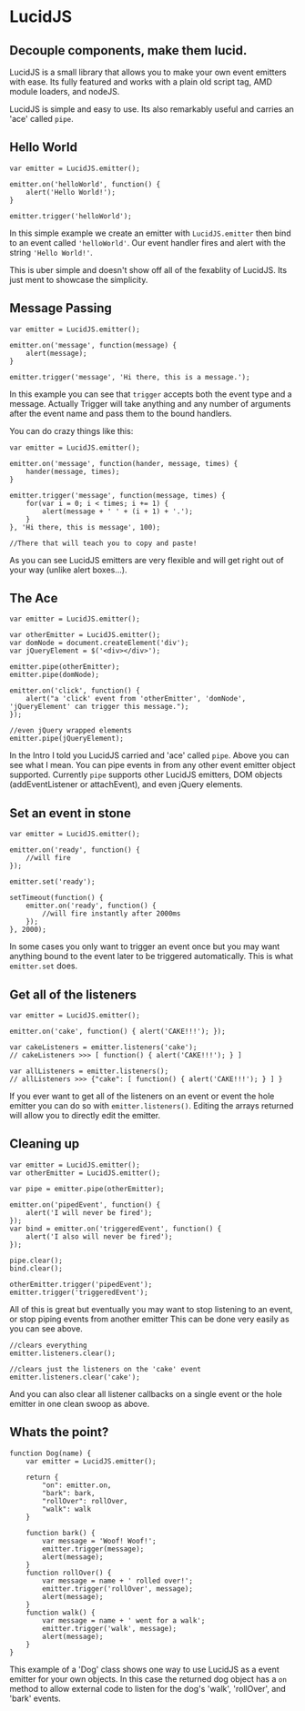 LucidJS
=======

Decouple components, make them lucid.
-------------------------------------

LucidJS is a small library that allows you to make your own event emitters with ease.
Its fully featured and works with a plain old script tag, AMD module loaders, and nodeJS.

LucidJS is simple and easy to use. Its also remarkably useful and carries an 'ace' called
`pipe`.

Hello World
-----------

	var emitter = LucidJS.emitter();

	emitter.on('helloWorld', function() {
		alert('Hello World!');
	}

	emitter.trigger('helloWorld');

In this simple example we create an emitter with `LucidJS.emitter` then bind to an event
called `'helloWorld'`. Our event handler fires and alert with the string `'Hello World!'`.

This is uber simple and doesn't show off all of the fexablity of LucidJS. Its just ment to
showcase the simplicity.

Message Passing
---------------

	var emitter = LucidJS.emitter();

	emitter.on('message', function(message) {
		alert(message);
	}

	emitter.trigger('message', 'Hi there, this is a message.');

In this example you can see that `trigger` accepts both the event type and a message. Actually
Trigger will take anything and any number of arguments after the event name and pass them to the
bound handlers.

You can do crazy things like this:

	var emitter = LucidJS.emitter();

	emitter.on('message', function(hander, message, times) {
		hander(message, times);
	}

	emitter.trigger('message', function(message, times) {
		for(var i = 0; i < times; i += 1) {
			alert(message + ' ' + (i + 1) + '.');
		}
	}, 'Hi there, this is message', 100);

	//There that will teach you to copy and paste!

As you can see LucidJS emitters are very flexible and will get right out of your way (unlike alert boxes...).

The Ace
-------

	var emitter = LucidJS.emitter();

	var otherEmitter = LucidJS.emitter();
	var domNode = document.createElement('div');
	var jQueryElement = $('<div></div>');

	emitter.pipe(otherEmitter);
	emitter.pipe(domNode);

	emitter.on('click', function() {
		alert("a 'click' event from 'otherEmitter', 'domNode', 'jQueryElement' can trigger this message.");
	});

	//even jQuery wrapped elements
	emitter.pipe(jQueryElement);

In the Intro I told you LucidJS carried and 'ace' called `pipe`. Above you can see what I mean. You can pipe events in from any other event emitter object supported. Currently `pipe` supports other LucidJS emitters, DOM objects (addEventListener or attachEvent), and even jQuery elements.

Set an event in stone
---------------------

	var emitter = LucidJS.emitter();
	
	emitter.on('ready', function() {
		//will fire
	});
	
	emitter.set('ready');
	
	setTimeout(function() {
		emitter.on('ready', function() {
			//will fire instantly after 2000ms
		});
	}, 2000);
	
In some cases you only want to trigger an event once but you may want anything bound to the event later to be triggered automatically. This is what `emitter.set` does.

Get all of the listeners
------------------------

	var emitter = LucidJS.emitter();
	
	emitter.on('cake', function() { alert('CAKE!!!'); });
	
	var cakeListeners = emitter.listeners('cake');
	// cakeListeners >>> [ function() { alert('CAKE!!!'); } ]
	
	var allListeners = emitter.listeners();
	// allListeners >>> {"cake": [ function() { alert('CAKE!!!'); } ] }
	
If you ever want to get all of the listeners on an event or event the hole emitter you can do so with `emitter.listeners()`. Editing the arrays returned will allow you to directly edit the emitter.

Cleaning up
-----------

	var emitter = LucidJS.emitter();
	var otherEmitter = LucidJS.emitter();

	var pipe = emitter.pipe(otherEmitter);

	emitter.on('pipedEvent', function() {
		alert('I will never be fired');
	});
	var bind = emitter.on('triggeredEvent', function() {
		alert('I also will never be fired');
	});

	pipe.clear();
	bind.clear();

	otherEmitter.trigger('pipedEvent');
	emitter.trigger('triggeredEvent');

All of this is great but eventually you may want to stop listening to an event, or stop piping events from another emitter
This can be done very easily as you can see above.

	//clears everything
	emitter.listeners.clear();
	
	//clears just the listeners on the 'cake' event
	emitter.listeners.clear('cake');

And you can also clear all listener callbacks on a single event	or the hole emitter in one clean swoop as above.

Whats the point?
----------------

	function Dog(name) {
		var emitter = LucidJS.emitter();
		
		return {
			"on": emitter.on,
			"bark": bark,
			"rollOver": rollOver,
			"walk": walk
		}
		
		function bark() {
			var message = 'Woof! Woof!';
			emitter.trigger(message);
			alert(message);
		}
		function rollOver() {
			var message = name + ' rolled over!';
			emitter.trigger('rollOver', message);
			alert(message);
		}
		function walk() {
			var message = name + ' went for a walk';
			emitter.trigger('walk', message);
			alert(message);
		}
	}

This example of a 'Dog' class shows one way to use LucidJS as a event emitter for your own objects. In this case the
returned dog object has a `on` method to allow external code to listen for the dog's 'walk', 'rollOver', and 'bark'
events.